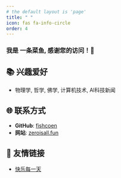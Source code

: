 ```yaml
---
# the default layout is 'page'
title: " "
icon: fas fa-info-circle
order: 4
---
```


### 我是 **一条菜鱼**, 感谢您的访问！🎉

## 📚 兴趣爱好

- 物理学, 哲学, 佛学, 计算机技术, AI科技新闻


## 🌐 联系方式

- **GitHub**: [fishcoen](https://github.com/fishcoen)
- **网站**: [zeroisall.fun](https://zeroisall.fun)

## 🔗 友情链接

- [快乐每一天](http://example.zeroisall.fun/)

